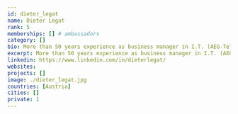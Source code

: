 ```yaml
---
id: dieter_legat
name: Dieter Legat
rank: 5
memberships: [] # ambassadors
category: []
bio: More than 50 years experience as business manager in I.T. (AEG-Telefunken, Honeywell, Hewlett-Packard) and top management consultant - with special expertise in operational business leadership. Coach in operational management fell in love with Threefold.
excerpt: More than 50 years experience as business manager in I.T. (AEG-Telefunken, Honeywell, Hewlett-Packard).
linkedin: https://www.linkedin.com/in/dieterlegat/
websites: 
projects: []
image: ./dieter_legat.jpg
countries: [Austria]
cities: []
private: 1
---
```

